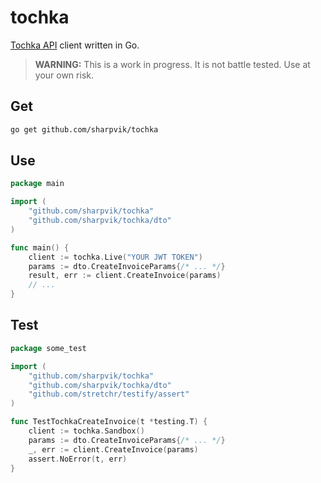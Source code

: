 # tochka

[Tochka API](https://enter.tochka.com/doc/v2/) client written in Go.

> **WARNING:**
> This is a work in progress. It is not battle tested. Use at your own risk.

## Get

```sh
go get github.com/sharpvik/tochka
```

## Use

```go
package main

import (
    "github.com/sharpvik/tochka"
    "github.com/sharpvik/tochka/dto"
)

func main() {
    client := tochka.Live("YOUR JWT TOKEN")
    params := dto.CreateInvoiceParams{/* ... */}
    result, err := client.CreateInvoice(params)
    // ...
}
```

## Test

```go
package some_test

import (
    "github.com/sharpvik/tochka"
    "github.com/sharpvik/tochka/dto"
    "github.com/stretchr/testify/assert"
)

func TestTochkaCreateInvoice(t *testing.T) {
    client := tochka.Sandbox()
    params := dto.CreateInvoiceParams{/* ... */}
    _, err := client.CreateInvoice(params)
    assert.NoError(t, err)
}
```
